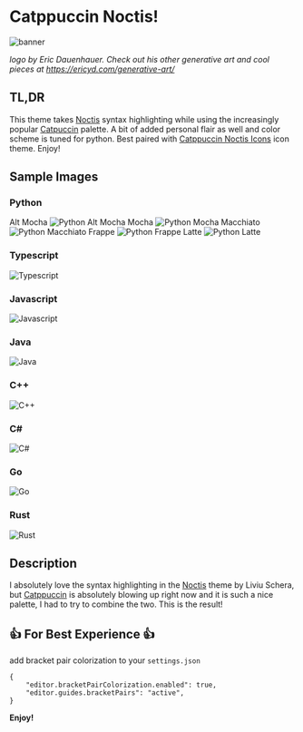 # Catppuccin Noctis!
![banner](images/logo.jpg)

*logo by Eric Dauenhauer. Check out his other generative art and cool pieces at https://ericyd.com/generative-art/*
## TL,DR
This theme takes [Noctis](https://github.com/liviuschera/noctis) syntax highlighting while using the increasingly popular [Catpuccin](https://github.com/catppuccin/catppuccin) palette. A bit of added personal flair as well and color scheme is tuned for python. Best paired with [Catppuccin Noctis Icons](https://marketplace.visualstudio.com/items?itemName=AlexDauenhauer.catppuccin-noctis-icons) icon theme. Enjoy!

## Sample Images
### Python
Alt Mocha
![Python Alt Mocha](images/python_sample_alt_mocha.png)
Mocha
![Python Mocha](images/python_sample_mocha.png)
Macchiato
![Python Macchiato](images/python_sample_macchiato.png)
Frappe
![Python Frappe](images/python_sample_frappe.png)
Latte
![Python Latte](images/python_sample_latte.png)
### Typescript
![Typescript](images/ts_sample.png)
### Javascript
![Javascript](images/js_sample.png)
### Java
![Java](images/java_sample.png)
### C++
![C++](images/cpp_sample.png)
### C#
![C#](images/cs_sample.png)
### Go
![Go](images/go_sample.png)
### Rust
![Rust](images/rust_sample.png)

## Description
I absolutely love the syntax highlighting in the [Noctis](https://github.com/liviuschera/noctis) theme by Liviu Schera, but [Catppuccin](https://github.com/catppuccin/catppuccin) is absolutely blowing up right now and it is such a nice palette, I had to try to combine the two. This is the result!

## 👍 For Best Experience 👍
add bracket pair colorization to your `settings.json`
```
{
    "editor.bracketPairColorization.enabled": true,
    "editor.guides.bracketPairs": "active",
}
```
**Enjoy!**
